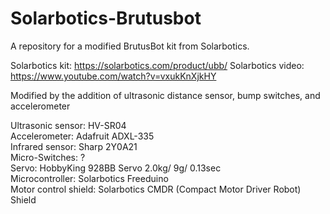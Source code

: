 # Solarbotics-Brutusbot
A repository for a modified BrutusBot kit from Solarbotics. 

Solarbotics kit:    https://solarbotics.com/product/ubb/
Solarbotics video:  https://www.youtube.com/watch?v=vxukKnXjkHY

Modified by the addition of ultrasonic distance sensor, bump switches, and accelerometer

Ultrasonic sensor:      HV-SR04  
Accelerometer:          Adafruit ADXL-335  
Infrared sensor:        Sharp 2Y0A21  
Micro-Switches:         ?  
Servo:                  HobbyKing 928BB Servo 2.0kg/ 9g/ 0.13sec  
Microcontroller:        Solarbotics Freeduino  
Motor control shield:   Solarbotics CMDR (Compact Motor Driver Robot) Shield  
